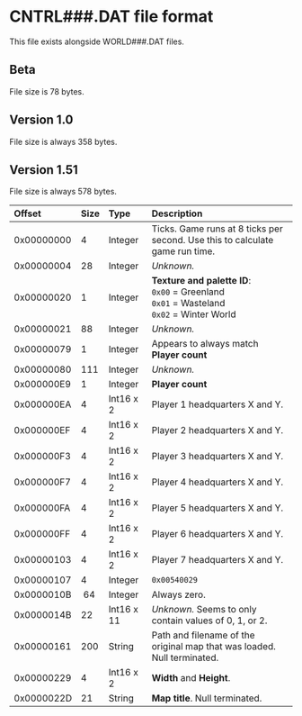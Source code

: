 # CNTRL###.DAT file format

This file exists alongside WORLD###.DAT files.

## Beta

File size is 78 bytes.

## Version 1.0

File size is always 358 bytes.

## Version 1.51

File size is always 578 bytes.

Offset     | Size  | Type       | Description
:----------|:------|:-----------|:-----------
0x00000000 | 4     | Integer    | Ticks. Game runs at 8 ticks per second. Use this to calculate game run time.
0x00000004 | 28    | Integer    | *Unknown.*
0x00000020 | 1     | Integer    | **Texture and palette ID**:<br />`0x00` = Greenland<br />`0x01` = Wasteland<br />`0x02` = Winter World
0x00000021 | 88    | Integer    | *Unknown.*
0x00000079 | 1     | Integer    | Appears to always match **Player count**
0x00000080 | 111   | Integer    | *Unknown.*
0x000000E9 | 1     | Integer    | **Player count**
0x000000EA | 4     | Int16 x 2  | Player 1 headquarters X and Y.
0x000000EF | 4     | Int16 x 2  | Player 2 headquarters X and Y.
0x000000F3 | 4     | Int16 x 2    | Player 3 headquarters X and Y.
0x000000F7 | 4     | Int16 x 2  | Player 4 headquarters X and Y.
0x000000FA | 4     | Int16 x 2  | Player 5 headquarters X and Y.
0x000000FF | 4     | Int16 x 2  | Player 6 headquarters X and Y.
0x00000103 | 4     | Int16 x 2  | Player 7 headquarters X and Y.
0x00000107 | 4     | Integer    | `0x00540029`
0x0000010B | 64    | Integer    | Always zero.
0x0000014B | 22    | Int16 x 11 | *Unknown.* Seems to only contain values of 0, 1, or 2.
0x00000161 | 200   | String     | Path and filename of the original map that was loaded. Null terminated.
0x00000229 | 4     | Int16 x 2  | **Width** and **Height**.
0x0000022D | 21    | String     | **Map title**. Null terminated.
